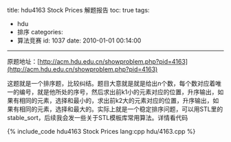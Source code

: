 title: hdu4163 Stock Prices 解题报告
toc: true
tags:
  - hdu
  - 排序
categories:
  - 算法竞赛
id: 1037
date: 2010-01-01 00:14:00
---

原题地址：[http://acm.hdu.edu.cn/showproblem.php?pid=4163](http://acm.hdu.edu.cn/showproblem.php?pid=4163)

这题就是一个排序题，比较纠结。题目大意就是就是给出n个数，每个数对应着唯一的编号，就是他所处的序号，然后求出前k1小的元素对应的位置，升序输出，如果有相同的元素，选择和最小的，求出前k2大的元素对应的位置，升序输出，如果有相同的元素，选择和最大的。实际上就是一个稳定排序问题，可以用STL里的stable_sort，后续我会发一些关于STL模板库常用算法。详情看代码

{% include_code hdu4163 Stock Prices lang:cpp hdu/4163.cpp %}